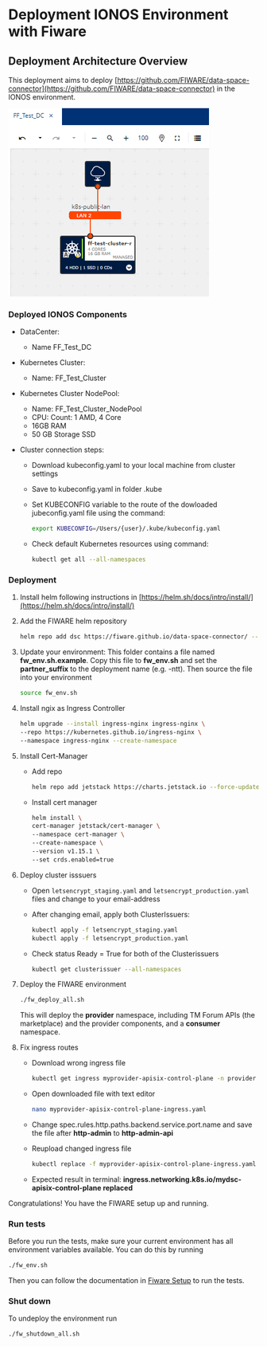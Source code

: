 # Deployment IONOS Environment with Fiware

## Deployment Architecture Overview

This deployment aims to deploy [https://github.com/FIWARE/data-space-connector](https://github.com/FIWARE/data-space-connector) in the IONOS environment.

![doc/fiware_dc.PNG](doc/fiware_dc.PNG)

### Deployed IONOS Components

- DataCenter:
  - Name FF_Test_DC

- Kubernetes Cluster:
  - Name: FF_Test_Cluster

- Kubernetes Cluster NodePool:
  - Name: FF_Test_Cluster_NodePool
  - CPU: Count: 1 AMD, 4 Core
  - 16GB RAM
  - 50 GB Storage SSD

- Cluster connection steps:
  - Download kubeconfig.yaml to your local machine from cluster settings
  - Save to kubeconfig.yaml in folder .kube
  - Set KUBECONFIG variable to the route of the dowloaded jubeconfig.yaml file using the command:

    ```sh
    export KUBECONFIG=/Users/{user}/.kube/kubeconfig.yaml
    ```

  - Check default Kubernetes resources using command:

    ```sh
    kubectl get all --all-namespaces
    ```

### Deployment

1. Install helm following instructions in [https://helm.sh/docs/intro/install/](https://helm.sh/docs/intro/install/)

2. Add the FIWARE helm repository

    ```sh
    helm repo add dsc https://fiware.github.io/data-space-connector/ --force-update
    ```

3. Update your environment: This folder contains a file named **fw_env.sh.example**. Copy this file to **fw_env.sh** and set the **partner_suffix** to the deployment name (e.g. -ntt). Then source the file into your environment

    ```sh
    source fw_env.sh
    ```

4. Install ngix as Ingress Controller

    ```sh
    helm upgrade --install ingress-nginx ingress-nginx \
    --repo https://kubernetes.github.io/ingress-nginx \
    --namespace ingress-nginx --create-namespace
    ```

5. Install Cert-Manager
  
    - Add repo

      ```sh
      helm repo add jetstack https://charts.jetstack.io --force-update 
      ```

    - Install cert manager

      ```sh
      helm install \
      cert-manager jetstack/cert-manager \
      --namespace cert-manager \
      --create-namespace \
      --version v1.15.1 \
      --set crds.enabled=true
      ```

6. Deploy cluster isssuers

    - Open `letsencrypt_staging.yaml` and `letsencrypt_production.yaml` files and change to your email-address
  
    - After changing email, apply both ClusterIssuers:
  
      ```sh
      kubectl apply -f letsencrypt_staging.yaml
      kubectl apply -f letsencrypt_production.yaml
      ```

    - Check status Ready = True for both of the Clusterissuers
  
      ```sh
      kubectl get clusterissuer --all-namespaces
      ```

7. Deploy the FIWARE environment

    ```sh
    ./fw_deploy_all.sh
    ```

    This will deploy the **provider** namespace, including TM Forum APIs (the marketplace) and the provider components, and a **consumer** namespace.
  
8. Fix ingress routes

    - Download wrong ingress file

       ```sh
       kubectl get ingress myprovider-apisix-control-plane -n provider -o yaml > myprovider-apisix-control-plane-ingress.yaml
       ```

    - Open downloaded file with text editor

      ```sh
      nano myprovider-apisix-control-plane-ingress.yaml
      ```

    - Change spec.rules.http.paths.backend.service.port.name and save the file after **http-admin** to **http-admin-api**

    - Reupload changed ingress file

      ```sh
      kubectl replace -f myprovider-apisix-control-plane-ingress.yaml
      ```

    - Expected result in terminal: **ingress.networking.k8s.io/mydsc-apisix-control-plane replaced**

Congratulations! You have the FIWARE setup up and running.

### Run tests

Before you run the tests, make sure your current environment has all environment variables available. You can do this by running

```sh
./fw_env.sh
```

Then you can follow the documentation in [Fiware Setup](doc/fiware_setup.txt) to run the tests.

### Shut down

To undeploy the environment run

```sh
./fw_shutdown_all.sh
```
